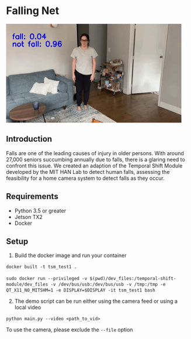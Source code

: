 # Falling Net

![](fall.gif)

## Introduction
Falls are one of the leading causes of injury in older persons. With around 27,000 seniors succumbing annually due to falls, there is a glaring need to confront this issue. We created an adaption of the Temporal Shift Module developed by the MIT HAN Lab to detect human falls, assessing the feasibility for a home camera system to detect falls as they occur.


## Requirements
* Python 3.5 or greater
* Jetson TX2
* Docker

## Setup
1. Build the docker image and run your container

```
docker built -t tsm_test1 .

sudo docker run --privileged -v $(pwd)/dev_files:/temporal-shift-module/dev_files -v /dev/bus/usb:/dev/bus/usb -v /tmp:/tmp -e QT_X11_NO_MITSHM=1 -e DISPLAY=$DISPLAY -it tsm_test1 bash
```

2. The demo script can be run either using the camera feed or using a local video

```
python main.py --video <path_to_vid>
```

To use the camera, please exclude the `--file` option
